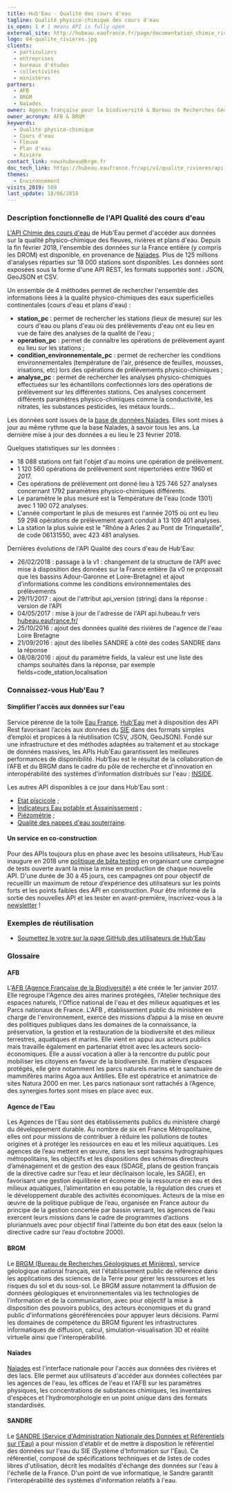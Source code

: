 ```yaml
---
title: Hub'Eau - Qualité des cours d'eau
tagline: Qualité physico-chimique des cours d'eau
is_open: 1 # 1 means API is fully open
external_site: http://hubeau.eaufrance.fr/page/documentation_chimie_riviere
logo: 04-qualite_rivieres.jpg
clients:
  - particuliers
  - entreprises
  - bureaux d'études
  - collectivités
  - ministères
partners:
  - AFB
  - BRGM
  - Naïades
owner: Agence française pour la biodiversité & Bureau de Recherches Géologiques et Minières
owner_acronym: AFB & BRGM
keywords:
  - Qualité physico-chimique
  - Cours d'eau
  - Fleuve
  - Plan d'eau
  - Rivière
contact_link: newshubeau@brgm.fr
doc_tech_link: https://hubeau.eaufrance.fr/api/v1/qualite_rivieres/api-docs
themes:
  - Environnement
visits_2019: 509
last_update: 18/06/2018
---
```


### Description fonctionnelle de l'API Qualité des cours d'eau

[L'API Chimie des cours d'eau](http://hubeau.eaufrance.fr/page/api-qualite-cours-deau) de Hub'Eau permet d'accéder aux données sur la qualité physico-chimique des fleuves, rivières et plans d'eau.
Depuis la fin février 2018, l'ensemble des données sur la France entière (y compris les DROM) est disponible, en provenance de [Naïades](http://naiades.eaufrance.fr/).
Plus de 125 millions d'analyses réparties sur 18 000 stations sont disponibles.
Les données sont exposées sous la forme d'une API REST, les formats supportés sont : JSON, GeoJSON et CSV.

Un ensemble de 4 méthodes permet de rechercher l'ensemble des informations liées à la qualité physico-chimiques des eaux superficielles continentales (cours d'eau et plans d'eau) :

- **station_pc** : permet de rechercher les stations (lieux de mesure) sur les cours d'eau ou plans d'eau où des prélèvements d'eau ont eu lieu en vue de faire des analyses de la qualité de l'eau ;
- **operation_pc** : permet de connaître les opérations de prélèvement ayant eu lieu sur les stations ;
- **condition_environnementale_pc** : permet de rechercher les conditions environnementales (température de l'air, présence de feuilles, mousses, irisations, etc) lors des opérations de prélèvements physico-chimiques ;
- **analyse_pc** : permet de rechercher les analyses physico-chimiques effectuées sur les échantillons confectionnés lors des opérations de prélèvement sur les différentes stations. Ces analyses concernent différents paramètres physico-chimiques comme la conductivité, les nitrates, les substances pesticides, les métaux lourds...

Les données sont issues de la [base de données Naïades](http://www.naiades.eaufrance.fr/). Elles sont mises à jour au même rythme que la base Naïades, à savoir tous les ans. La dernière mise à jour des données a eu lieu le 23 février 2018.

Quelques statistiques sur les données :

- 18 088 stations ont fait l'objet d'au moins une opération de prélèvement.
- 1 120 560 opérations de prélèvement sont répertoriées entre 1960 et 2017.
- Ces opérations de prélèvement ont donné lieu à 125 746 527 analyses concernant 1792 paramètres physico-chimiques différents.
- Le paramètre le plus mesuré est la Température de l'eau (code 1301) avec 1 190 072 analyses.
- L'année comportant le plus de mesures est l'année 2015 où ont eu lieu 59 298 opérations de prélèvement ayant conduit à 13 109 401 analyses.
- La station la plus suivie est le "Rhône à Arles 2 au Pont de Trinquetaille", de code 06131550, avec 423 481 analyses.

Dernières évolutions de l'API Qualité des cours d'eau de Hub'Eau:

- 26/02/2018 : passage à la v1 : changement de la structure de l'API avec mise à disposition des données sur la France entière (la v0 ne proposait que les bassins Adour-Garonne et Loire-Bretagne) et ajout d'informations comme les conditions environnementales des prélèvements
- 29/11/2017 : ajout de l'attribut api_version (string) dans la réponse : version de l'API
- 04/05/2017 : mise à jour de l'adresse de l'API api.hubeau.fr vers [hubeau.eaufrance.fr/](http://hubeau.eaufrance.fr/)
- 25/10/2016 : ajout des données qualité des rivières de l'agence de l'eau Loire Bretagne
- 21/09/2016 : ajout des libellés SANDRE à côté des codes SANDRE dans la réponse
- 08/08/2016 : ajout du paramètre fields, la valeur est une liste des champs souhaités dans la réponse, par exemple fields=code_station,localisation

### Connaissez-vous Hub'Eau ?

#### Simplifier l'accès aux données sur l'eau

Service pérenne de la toile [Eau France](https://www.eaufrance.fr), [Hub'Eau](https://hubeau.eaufrance.fr/) met à disposition des API Rest favorisant l’accès aux données du [SIE](https://www.eaufrance.fr/donnees) dans des formats simples d’emploi et propices à la réutilisation (CSV, JSON, GeoJSON).
Fondé sur une infrastructure et des méthodes adaptées au traitement et au stockage de données massives, les APIs Hub'Eau garantissent les meilleures performances de disponibilité.
Hub’Eau est le résultat de la collaboration de l’AFB et du BRGM dans le cadre du pôle de recherche et d'innovation en interopérabilité des systèmes d'information distribués sur l'eau : [INSIDE](http://www.pole-inside.fr/fr).

Les autres API disponibles à ce jour dans Hub'Eau sont :

- [Etat piscicole](/api/api_hubeau_poissons.html) ;
- [Indicateurs Eau potable et Assainissement](/api/api_hubeau_indic_EP_Asst.html) ;
- [Piézométrie](/api/api_hubeau_piezometrie.html) ;
- [Qualité des nappes d'eau souterraine](/api/api_hubeau_qualite_nappes_eau_sout.html).

#### Un service en co-construction

Pour des APIs toujours plus en phase avec les besoins utilisateurs, Hub'Eau inaugure en 2018 une [politique de bêta testing](https://hubeau.eaufrance.fr/page/apis-version-beta) en organisant une campagne de tests ouverte avant la mise la mise en production de chaque nouvelle API.
D'une durée de 30 à 45 jours, ces campagnes ont pour objectif de recueillir un maximum de retour d’expérience des utilisateurs sur les points forts et les points faibles des API en construction.
Pour être informé de la sortie des nouvelles API et les tester en avant-première, inscrivez-vous à la [newsletter](https://hubeau.eaufrance.fr/page/news-letter-hubeau) !

### Exemples de réutilisation

- [Soumettez le votre sur la page GitHub des utilisateurs de Hub'Eau](https://github.com/BRGM/hubeau)

### Glossaire

#### AFB

L'[AFB (Agence Française de la Biodiversité)](http://www.afbiodiversite.fr/) a été créée le 1er janvier 2017. Elle regroupe l'Agence des aires marines protégées, l'Atelier technique des espaces naturels, l'Office national de l'eau et des milieux aquatiques et les Parcs nationaux de France. L'AFB , établissement public du ministère en charge de l'environnement, exerce des missions d’appui à la mise en œuvre des politiques publiques dans les domaines de la connaissance, la préservation, la gestion et la restauration de la biodiversité et des milieux terrestres, aquatiques et marins. Elle vient en appui aux acteurs publics mais travaille également en partenariat étroit avec les acteurs socio-économiques. Elle a aussi vocation à aller à la rencontre du public pour mobiliser les citoyens en faveur de la biodiversité. En matière d’espaces protégés, elle gère notamment les parcs naturels marins et le sanctuaire de mammifères marins Agoa aux Antilles. Elle est opératrice et animatrice de sites Natura 2000 en mer. Les parcs nationaux sont rattachés à l’Agence, des synergies fortes sont mises en place avec eux.

#### Agence de l'Eau

Les Agences de l'Eau sont des établissements publics du ministère chargé du développement durable. Au nombre de six en France Métropolitaine, elles ont pour missions de contribuer à réduire les pollutions de toutes origines et à protéger les ressources en eau et les milieux aquatiques. Les agences de l’eau mettent en œuvre, dans les sept bassins hydrographiques métropolitains, les objectifs et les dispositions des schémas directeurs d’aménagement et de gestion des eaux (SDAGE, plans de gestion français de la directive cadre sur l’eau et leur déclinaison locale, les SAGE), en favorisant une gestion équilibrée et économe de la ressource en eau et des milieux aquatiques, l’alimentation en eau potable, la régulation des crues et le développement durable des activités économiques. Acteurs de la mise en œuvre de la politique publique de l’eau, organisée en France autour du principe de la gestion concertée par bassin versant, les agences de l’eau exercent leurs missions dans le cadre de programmes d’actions pluriannuels avec pour objectif final l’atteinte du bon état des eaux (selon la directive cadre sur l’eau d’octobre 2000).

#### BRGM

Le [BRGM (Bureau de Recherches Géologiques et Minières)](http://www.brgm.fr/), service géologique national français, est l'établissement public de référence dans les applications des sciences de la Terre pour gérer les ressources et les risques du sol et du sous-sol. Le BRGM assure notamment la diffusion de données géologiques et environnementales via les technologies de l’information et de la communication, avec pour objectif la mise à disposition des pouvoirs publics, des acteurs économiques et du grand public d'informations géoréférencées pour appuyer leurs décisions. Parmi les domaines de compétence du BRGM figurent les infrastructures informatiques de diffusion, calcul, simulation-visualisation 3D et réalité virtuelle ainsi que l'interopérabilité.

#### Naïades

[Naïades](http://www.naiades.eaufrance.fr/) est l'interface nationale pour l'accès aux données des rivières et des lacs. Elle permet aux utilisateurs d'accéder aux données collectées par les agences de l'eau, les offices de l'eau et l'AFB sur les paramètres physiques, les concentrations de substances chimiques, les inventaires d'espèces et l'hydromorphologie en un point unique dans des formats standardisés.

#### SANDRE

Le [SANDRE (Service d'Administration Nationale des Données et Référentiels sur l'Eau)](http://www.sandre.eaufrance.fr/) a pour mission d'établir et de mettre à disposition le référentiel des données sur l'eau du SIE (Système d'Information sur l'Eau). Ce référentiel, composé de spécifications techniques et de listes de codes libres d'utilisation, décrit les modalités d'échange des données sur l'eau à l'échelle de la France. D'un point de vue informatique, le Sandre garantit l'interopérabilité des systèmes d'information relatifs à l'eau.
